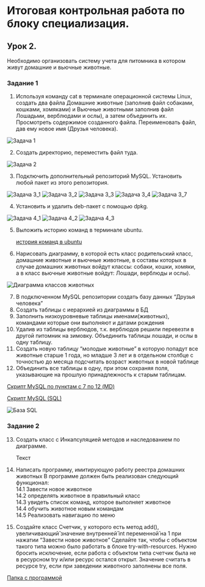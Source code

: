 # Итоговая контрольная работа по блоку специализация.

## Урок 2.  

Необходимо организовать систему учета для питомника в котором живут
домашние и вьючные животные.

### Задание 1
1. Используя команду cat в терминале операционной системы Linux, создать
   два файла Домашние животные (заполнив файл собаками, кошками,
   хомяками) и Вьючные животными заполнив файл Лошадьми, верблюдами и
   ослы), а затем объединить их. Просмотреть содержимое созданного файла.
   Переименовать файл, дав ему новое имя (Друзья человека).

![Задача 1](./Task1/images/1.jpg)

2. Создать директорию, переместить файл туда.

![Задача 2](./Task1/images/2.jpg)

3. Подключить дополнительный репозиторий MySQL. Установить любой пакет
   из этого репозитория.

![Задача 3_1](./Task1/images/3_1.jpg)
![Задача 3_2](./Task1/images/3_2.jpg)
![Задача 3_3](./Task1/images/3_3.jpg)
![Задача 3_4](./Task1/images/3_4.jpg)
![Задача 3_7](./Task1/images/3_7.jpg)

4. Установить и удалить deb-пакет с помощью dpkg.

![Задача 4_1](./Task1/images/4_1.jpg)
![Задача 4_2](./Task1/images/4_2.jpg)
![Задача 4_3](./Task1/images/4_3.jpg)

5. Выложить историю команд в терминале ubuntu.   

   [история команд в ubuntu](./Task1/history-commands.md)   


6. Нарисовать диаграмму, в которой есть класс родительский класс, домашние
   животные и вьючные животные, в составы которых в случае домашних
   животных войдут классы: собаки, кошки, хомяки, а в класс вьючные животные
   войдут: Лошади, верблюды и ослы).

![Диаграмма классов животных](./Task1/Диаграмма.jpg)

7. В подключенном MySQL репозитории создать базу данных “Друзья
   человека”
8. Создать таблицы с иерархией из диаграммы в БД
9. Заполнить низкоуровневые таблицы именами(животных), командами
   которые они выполняют и датами рождения
10. Удалив из таблицы верблюдов, т.к. верблюдов решили перевезти в другой
    питомник на зимовку. Объединить таблицы лошади, и ослы в одну таблицу.
11. Создать новую таблицу “молодые животные” в которую попадут все
    животные старше 1 года, но младше 3 лет и в отдельном столбце с точностью
    до месяца подсчитать возраст животных в новой таблице
12. Объединить все таблицы в одну, при этом сохраняя поля, указывающие на
    прошлую принадлежность к старым таблицам.

[Скрипт MySQL по пунктам с 7 по 12 (MD)](./Task1/sql.md)

[Скрипт MySQL (SQL)](./Task1/7-12.sql)


![База SQL](./Task1/database.jpg)

### Задание 2

13. Создать класс с Инкапсуляцией методов и наследованием по диаграмме.

    Текст


14. Написать программу, имитирующую работу реестра домашних животных
    В программе должен быть реализован следующий функционал:    
    14.1 Завести новое животное    
    14.2 определять животное в правильный класс    
    14.3 увидеть список команд, которое выполняет животное    
    14.4 обучить животное новым командам    
    14.5 Реализовать навигацию по меню


16. Создайте класс Счетчик, у которого есть метод add(), увеличивающий̆
    значение внутренней̆ int переменной̆ на 1 при нажатии “Завести новое
    животное” Сделайте так, чтобы с объектом такого типа можно было работать в
    блоке try-with-resources. Нужно бросить исключение, если работа с объектом
    типа счетчик была не в ресурсном try и/или ресурс остался открыт. Значение
    считать в ресурсе try, если при заведении животного заполнены все поля.


[Папка с программой](./Task2)

     